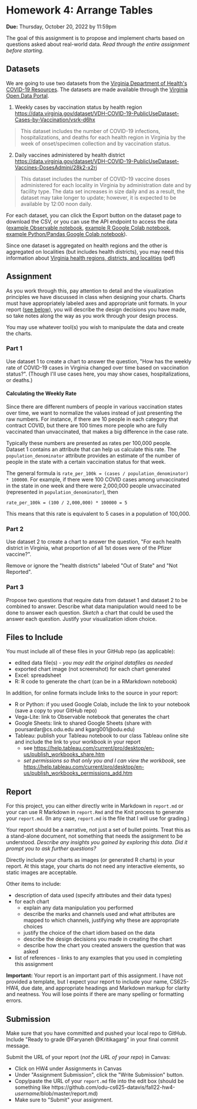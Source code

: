 # Homework 4: Arrange Tables 

**Due:** Thursday, October 20, 2022 by 11:59pm 

The goal of this assignment is to propose and implement charts based on questions asked about real-world data.  *Read through the entire assignment before starting.*

## Datasets
We are going to use two datasets from the [Virginia Department of Health's COVID-19 Resources](https://www.vdh.virginia.gov/coronavirus/covid-19-in-virginia/).  The datasets are made available through the [Virginia Open Data Portal](https://data.virginia.gov).

1. Weekly cases by vaccination status by health region  
https://data.virginia.gov/dataset/VDH-COVID-19-PublicUseDataset-Cases-by-Vaccination/vsrk-d6hx
> This dataset includes the number of COVID-19 infections, hospitalizations, and deaths for each health region in Virginia by the week of onset/specimen collection and by vaccination status.

2. Daily vaccines administered by health district  
https://data.virginia.gov/dataset/VDH-COVID-19-PublicUseDataset-Vaccines-DosesAdmini/28k2-x2rj
> This dataset includes the number of COVID-19 vaccine doses administered for each locality in Virginia by administration date and by facility type. The data set increases in size daily and as a result, the dataset may take longer to update; however, it is expected to be available by 12:00 noon daily.

For each dataset, you can click the Export button on the dataset page to download the CSV, or you can use the API endpoint to access the data ([example Observable notebook](https://observablehq.com/d/2b7bf74dbcb9dacf), [example R Google Colab notebook](https://github.com/odu-cs625-datavis/public/blob/main/Spr22/R_SODA_API_for_VDH_data.ipynb), [example Python/Pandas Google Colab notebook](https://github.com/odu-cs625-datavis/public/blob/main/Spr22/Va_Open_Data_Portal_API_Example.ipynb)). 

Since one dataset is aggregated on health regions and the other is aggregated on localities (but includes health districts), you may need this information about [Virginia health regions, districts, and localities](https://www.vdh.virginia.gov/content/uploads/sites/182/2020/08/VA-regions_districts_localities.pdf) (pdf)

## Assignment

As you work through this, pay attention to detail and the visualization principles we have discussed in class when designing your charts.  Charts must have appropriately labeled axes and appropriate unit formats. In your report ([see below](#report)), you will describe the design decisions you have made, so take notes along the way as you work through your design process. 

You may use whatever tool(s) you wish to manipulate the data and create the charts.

### Part 1

Use dataset 1 to create a chart to answer the question, "How has the weekly rate of COVID-19 cases in Virginia changed over time based on vaccination status?". (Though I'll use cases here, you may show cases, hospitalizations, or deaths.)

#### Calculating the Weekly Rate

Since there are different numbers of people in various vaccination states over time, we want to normalize the values instead of just presenting the raw numbers.  For instance, if there are 10 people in each category that contract COVID, but there are 100 times more people who are fully vaccinated than unvaccinated, that makes a big difference in the case rate.

Typically these numbers are presented as rates per 100,000 people.  Dataset 1 contains an attribute that can help us calculate this rate.  The `population_denominator` attribute provides an estimate of the number of people in the state with a certain vaccination status for that week.  

The general formula is `rate_per_100k = (cases / population_denominator) * 100000`. For example, if there were 100 COVID cases among unvaccinated in the state in one week and there were 2,000,000 people unvaccinated (represented in `population_denominator`), then  

`rate_per_100k = (100 / 2,000,000) * 100000 = 5`  

This means that this rate is equivalent to 5 cases in a population of 100,000.


### Part 2

Use dataset 2 to create a chart to answer the question, "For each health district in Virginia, what proportion of all 1st doses were of the Pfizer vaccine?". 

Remove or ignore the "health districts" labeled "Out of State" and "Not Reported".

### Part 3

Propose two questions that require data from dataset 1 and dataset 2 to be combined to answer.  Describe what data manipulation would need to be done to answer each question.  *Sketch* a chart that could be used the answer each question.  Justify your visualization idiom choice.


## Files to Include 

You must include all of these files in your GitHub repo (as applicable):

* edited data file(s) - *you may edit the original datafiles as needed*
* exported chart image (not screenshot) for each chart generated
* Excel: spreadsheet
* R: R code to generate the chart (can be in a RMarkdown notebook) 

In addition, for online formats include links to the source in your report:

* R or Python: if you used Google Colab, include the link to your notebook (save a copy to your GitHub repo)
* Vega-Lite: link to Observable notebook that generates the chart
* Google Sheets: link to shared Google Sheets (share with poursardar@<nolink>cs.odu.edu and kgarg001@<nolink>odu.edu)
* Tableau: publish your Tableau notebook to our class Tableau online site and include the link to your workbook in your report
  * see https://help.tableau.com/current/pro/desktop/en-us/publish_workbooks_share.htm
  * *set permissions so that only you and I can view the workbook*, see https://help.tableau.com/current/pro/desktop/en-us/publish_workbooks_permissions_add.htm

## Report
For this project, you can either directly write in Markdown in `report.md` or your can use R Markdown in `report.Rmd` and the Knit process to generate your `report.md`. (In any case, `report.md` is the file that I will use for grading.)

Your report should be a narrative, not just a set of bullet points. Treat this as a stand-alone document, not something that needs the assignment to be understood.  *Describe any insights you gained by exploring this data.  Did it prompt you to ask further questions?*

Directly include your charts as images (or generated R charts) in your report.  At this stage, your charts do not need any interactive elements, so static images are acceptable.  

Other items to include:
* description of data used (specify attributes and their data types)
* for each chart
  * explain any data manipulation you performed
  * describe the marks and channels used and what attributes are mapped to which channels, justifying why these are appropriate choices
  * justify the choice of the chart idiom based on the data
  * describe the design decisions you made in creating the chart
  * describe how the chart you created answers the question that was asked
* list of references - links to any examples that you used in completing this assignment

**Important:** Your report is an important part of this assignment. I have not provided a template, but I expect your report to include your name, CS625-HW4, due date, and appropriate headings and Markdown markup for clarity and neatness. You will lose points if there are many spelling or formatting errors. 

## Submission
Make sure that you have committed and pushed your local repo to GitHub.  Include "Ready to grade @Faryaneh @Kritikagarg" in your final commit message. 

Submit the URL of your report (*not the URL of your repo*) in Canvas:
* Click on HW4 under Assignments in Canvas
* Under "Assignment Submission", click the "Write Submission" button.
* Copy/paste the URL of your `report.md` file into the edit box (should be something like https<nolink>://github.com/odu-cs625-datavis/fall22-hw4-*username*/blob/master/report.md)
* Make sure to "Submit" your assignment.
